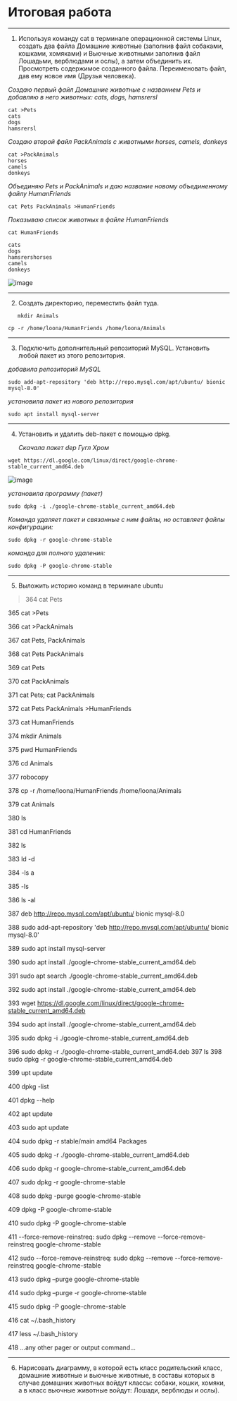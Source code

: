 Итоговая работа
=

----
1. Используя команду cat в терминале операционной системы Linux, создать
два файла Домашние животные (заполнив файл собаками, кошками,
хомяками) и Вьючные животными заполнив файл Лошадьми, верблюдами и
ослы), а затем объединить их. Просмотреть содержимое созданного файла.
Переименовать файл, дав ему новое имя (Друзья человека).

*Cоздаю первый файл Домашние животные с названием Pets  и добавляю в него животных: cats, dogs, hamsrersl*

```
cat >Pets
cats
dogs
hamsrersl
```

*Cоздаю второй файл PackAnimals с животными horses, camels, donkeys*

```
cat >PackAnimals
horses
camels
donkeys
```

*Объединяю Pets и PackAnimals и даю название новому объединенному файлу HumanFriends*
```
cat Pets PackAnimals >HumanFriends
```

*Показываю список животных в файле HumanFriends*
```
cat HumanFriends

cats
dogs
hamsrershorses
camels
donkeys
```

![image](https://github.com/user-attachments/assets/6578be64-ac4b-4415-a05b-fd8c3cb6fd16)

----
2. Создать директорию, переместить файл туда.

```
   mkdir Animals

cp -r /home/loona/HumanFriends /home/loona/Animals
```

----
3.  Подключить дополнительный репозиторий MySQL. Установить любой пакет
из этого репозитория.

*добавила репозиторий MySQL*

```
sudo add-apt-repository 'deb http://repo.mysql.com/apt/ubuntu/ bionic mysql-8.0'
```

*установила пакет из нового репозитория*
```
sudo apt install mysql-server
```

---
4.  Установить и удалить deb-пакет с помощью dpkg.

    *Скачала пакет dep Гугл Хром*

```
wget https://dl.google.com/linux/direct/google-chrome-stable_current_amd64.deb
```
![image](https://github.com/user-attachments/assets/240a9910-65f8-41f3-bdce-81fcc88bdd6f)

*установила программу (пакет)*

```
sudo dpkg -i ./google-chrome-stable_current_amd64.deb
```

*Команда удаляет пакет и связанные с ним файлы, но оставляет файлы конфигурации:*
```
sudo dpkg -r google-chrome-stable 
```

*команда для полного удаления:*
```
sudo dpkg -P google-chrome-stable
```

---
5. Выложить историю команд в терминале ubuntu

> 364 cat Pets

365 cat >Pets

366 cat >PackAnimals

367 cat Pets, PackAnimals

368 cat Pets PackAnimals

369 cat Pets

370 cat PackAnimals

371 cat Pets; cat PackAnimals

372 cat Pets PackAnimals >HumanFriends

373 cat HumanFriends

374 mkdir Animals

375 pwd HumanFriends

376 cd Animals

377 robocopy

378 cp -r /home/loona/HumanFriends /home/loona/Animals

379 cat Animals

380 ls

381 cd HumanFriends

382 ls

383 ld -d

384 -ls a

385 -ls

386 ls -al

387 deb http://repo.mysql.com/apt/ubuntu/ bionic mysql-8.0

388 sudo add-apt-repository 'deb http://repo.mysql.com/apt/ubuntu/ bionic mysql-8.0'

389 sudo apt install mysql-server

390 sudo apt install ./google-chrome-stable_current_amd64.deb

391 sudo apt search ./google-chrome-stable_current_amd64.deb

392 sudo apt install ./google-chrome-stable_current_amd64.deb

393 wget https://dl.google.com/linux/direct/google-chrome-stable_current_amd64.deb

394 sudo apt install ./google-chrome-stable_current_amd64.deb

395 sudo dpkg -i ./google-chrome-stable_current_amd64.deb

396 sudo dpkg -r ./google-chrome-stable_current_amd64.deb 397 ls 398 sudo dpkg -r google-chrome-stable_current_amd64.deb

399 upt update

400 dpkg -list

401 dpkg --help

402 apt update

403 sudo apt update

404 sudo dpkg -r stable/main amd64 Packages

405 sudo dpkg -r ./google-chrome-stable_current_amd64.deb

406 sudo dpkg -r google-chrome-stable_current_amd64.deb

407 sudo dpkg -r google-chrome-stable

408 sudo dpkg -purge google-chrome-stable

409 dpkg -P google-chrome-stable

410 sudo dpkg -P google-chrome-stable

411 --force-remove-reinstreq: sudo dpkg --remove --force-remove-reinstreq google-chrome-stable

412 sudo --force-remove-reinstreq: sudo dpkg --remove --force-remove-reinstreq google-chrome-stable

413 sudo dpkg –purge google-chrome-stable

414 sudo dpkg –purge -r google-chrome-stable

415 sudo dpkg -P google-chrome-stable

416 cat ~/.bash_history

417 less ~/.bash_history

418 ...any other pager or output command...


  ---
  6.  Нарисовать диаграмму, в которой есть класс родительский класс, домашние
животные и вьючные животные, в составы которых в случае домашних
животных войдут классы: собаки, кошки, хомяки, а в класс вьючные животные
войдут: Лошади, верблюды и ослы).




























